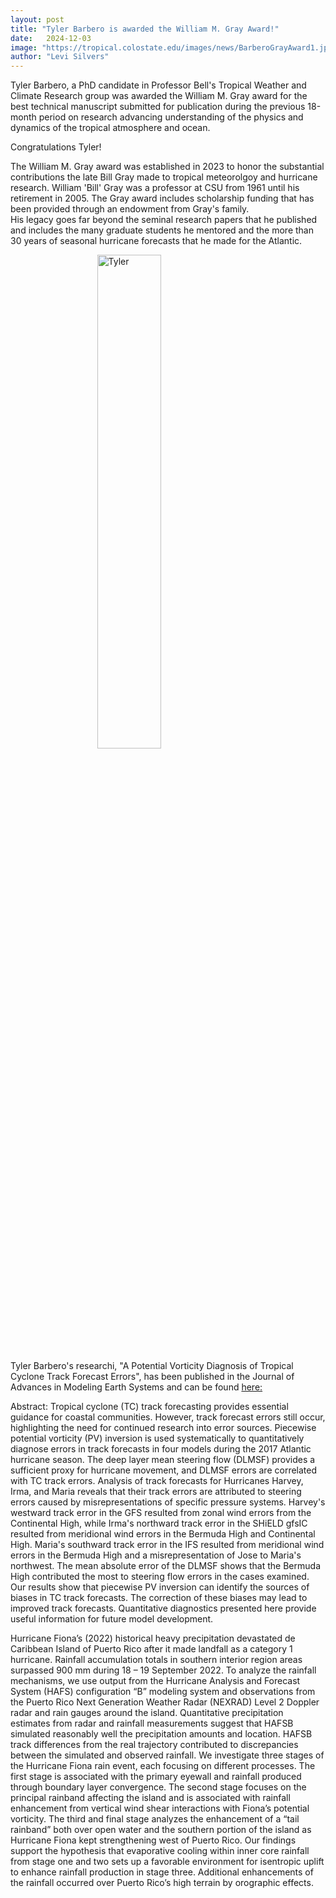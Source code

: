 ```yaml
---
layout: post
title: "Tyler Barbero is awarded the William M. Gray Award!"
date:   2024-12-03
image: "https://tropical.colostate.edu/images/news/BarberoGrayAward1.jpeg"
author: "Levi Silvers"
---
```


Tyler Barbero, a PhD candidate in Professor Bell's Tropical Weather and Climate Research group was awarded the William M. Gray award for the best technical manuscript submitted for publication
during the previous 18-month period on research advancing understanding of the physics and dynamics of the tropical atmosphere and ocean.  

Congratulations Tyler!

The William M. Gray award was established in 2023 to honor the substantial contributions the late Bill Gray made to tropical meteorolgoy and hurricane research.  William 'Bill' Gray was a professor at CSU from 1961 until his retirement in 2005.  The Gray award includes scholarship funding that has been provided through an endowment from Gray's family.    
His legacy goes far beyond the seminal research papers that he published and includes the many graduate students he mentored and the more than 30 years of seasonal hurricane forecasts that he 
made for the Atlantic.  
  
<!--more-->

<img src= "https://tropical.colostate.edu/images/news/BarberoGrayAward2.jpeg"
     alt="Tyler"
     style=" display: block;margin-left: auto;margin-right: auto;width: 45%;" />

Tyler Barbero's researchi, "A Potential Vorticity Diagnosis of Tropical Cyclone Track Forecast Errors", has been published in the Journal of Advances in Modeling Earth Systems and can be 
found [here:](https://agupubs.onlinelibrary.wiley.com/doi/10.1029/2023MS004008)
 

Abstract: 
Tropical cyclone (TC) track forecasting provides essential guidance for coastal communities. However, track forecast errors still occur, highlighting the need for continued research into error sources. Piecewise potential vorticity (PV) inversion is used systematically to quantitatively diagnose errors in track forecasts in four models during the 2017 Atlantic hurricane season. The deep layer mean steering flow (DLMSF) provides a sufficient proxy for hurricane movement, and DLMSF errors are correlated with TC track errors. Analysis of track forecasts for Hurricanes Harvey, Irma, and Maria reveals that their track errors are attributed to steering errors caused by misrepresentations of specific pressure systems. Harvey's westward track error in the GFS resulted from zonal wind errors from the Continental High, while Irma's northward track error in the SHiELD gfsIC resulted from meridional wind errors in the Bermuda High and Continental High. Maria's southward track error in the IFS resulted from meridional wind errors in the Bermuda High and a misrepresentation of Jose to Maria's northwest. The mean absolute error of the DLMSF shows that the Bermuda High contributed the most to steering flow errors in the cases examined. Our results show that piecewise PV inversion can identify the sources of biases in TC track forecasts. The correction of these biases may lead to improved track forecasts. Quantitative diagnostics presented here provide useful information for future model development. 

Hurricane Fiona’s (2022) historical heavy precipitation devastated de Caribbean Island of Puerto Rico after it made landfall as a category 1 hurricane. Rainfall accumulation totals in southern interior region areas surpassed 900 mm during 18 – 19 September 2022. To analyze the rainfall mechanisms, we use output from the Hurricane Analysis and Forecast System (HAFS) configuration “B” modeling system and observations from the Puerto Rico Next Generation Weather Radar (NEXRAD) Level 2 Doppler radar and rain gauges around the island. Quantitative precipitation estimates from radar and rainfall measurements suggest that HAFSB simulated reasonably well the precipitation amounts and location. HAFSB track differences from the real trajectory contributed to discrepancies between the simulated and observed rainfall. We investigate three stages of the Hurricane Fiona rain event, each focusing on different processes. The first stage is associated with the primary eyewall and rainfall produced through boundary layer convergence. The second stage focuses on the principal rainband affecting the island and is associated with rainfall enhancement from vertical wind shear interactions with Fiona’s potential vorticity. The third and final stage analyzes the enhancement of a “tail rainband” both over open water and the southern portion of the island as Hurricane Fiona kept strengthening west of Puerto Rico. Our findings support the hypothesis that evaporative cooling within inner core rainfall from stage one and two sets up a favorable environment for isentropic uplift to enhance rainfall production in stage three. Additional enhancements of the rainfall occurred over Puerto Rico’s high terrain by orographic effects.








